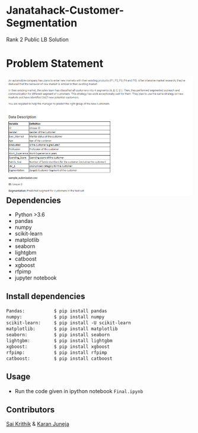 # Janatahack-Customer-Segmentation
Rank 2 Public LB Solution
# Problem Statement
<img src="Utils/PS.png"
     alt="Markdown Monster icon"
     style="float: left; margin-right: 10px;" />
## Dependencies
* Python >3.6
* pandas
* numpy
* scikit-learn
* matplotlib
* seaborn
* lightgbm
* catboost
* xgboost
* rfpimp
* jupyter notebook

## Install dependencies
```
Pandas:           $ pip install pandas
numpy:            $ pip install numpy
scikit-learn:     $ pip install -U scikit-learn
matplotlib:       $ pip install matplotlib 
seaborn:          $ pip install seaborn
lightgbm:         $ pip install lightgbm
xgboost:          $ pip install xgboost
rfpimp:           $ pip install rfpimp
catboost:         $ pip install catboost
```

## Usage
* Run the code given in ipython notebook `Final.ipynb`

## Contributors
[Sai Krithik](https://github.com/saikrithik) & [Karan Juneja](github.com/karan171)
